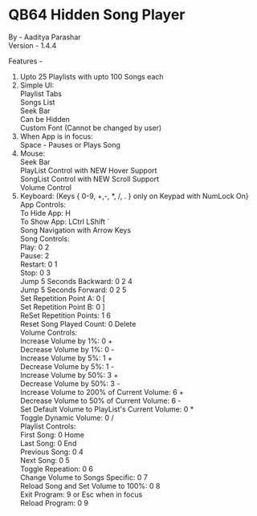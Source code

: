 # QB64 Hidden Song Player
By - Aaditya Parashar  
Version - 1.4.4  

Features -  
1. Upto 25 Playlists with upto 100 Songs each  
2. Simple UI:  
    Playlist Tabs  
    Songs List  
    Seek Bar  
    Can be Hidden  
    Custom Font (Cannot be changed by user)  
3. When App is in focus:  
    Space - Pauses or Plays Song  
4. Mouse:  
    Seek Bar  
    PlayList Control with NEW Hover Support  
    SongList Control with NEW Scroll Support  
    Volume Control  
5. Keyboard: (Keys { 0-9, +,-, *, /, . } only on Keypad with NumLock On}  
    App Controls:   
        To Hide App: H  
        To Show App: LCtrl LShift `  
        Song Navigation with Arrow Keys  
    Song Controls:  
        Play: 0 2  
        Pause: 2  
        Restart: 0 1  
        Stop: 0 3  
        Jump 5 Seconds Backward: 0 2 4  
        Jump 5 Seconds Forward: 0 2 5  
        Set Repetition Point A: 0 \[  
        Set Repetition Point B: 0 \]  
        ReSet Repetition Points: 1 6  
        Reset Song Played Count: 0 Delete  
    Volume Controls:  
        Increase Volume by 1%: 0 +  
        Decrease Volume by 1%: 0 -  
        Increase Volume by 5%: 1 +  
        Decrease Volume by 5%: 1 -  
        Increase Volume by 50%: 3 +  
        Decrease Volume by 50%: 3 -  
        Increase Volume to 200% of Current Volume: 6 +  
        Decrease Volume to 50% of Current Volume: 6 -  
        Set Default Volume to PlayList's Current Volume: 0 *  
        Toggle Dynamic Volume: 0 /  
    Playlist Controls:  
        First Song: 0 Home  
        Last Song: 0 End  
        Previous Song: 0 4  
        Next Song: 0 5  
        Toggle Repeation: 0 6  
        Change Volume to Songs Specific: 0 7  
        Reload Song and Set Volume to 100%: 0 8  
        Exit Program: 9 or Esc when in focus  
        Reload Program: 0 9  
